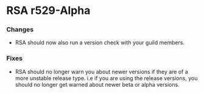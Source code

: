# RSA r529-Alpha

### Changes
* RSA should now also run a version check with your guild members.

### Fixes
* RSA should no longer warn you about newer versions if they are of a more unstable release type. i.e if you are using the release versions, you should no longer get warned about newer beta or alpha versions.